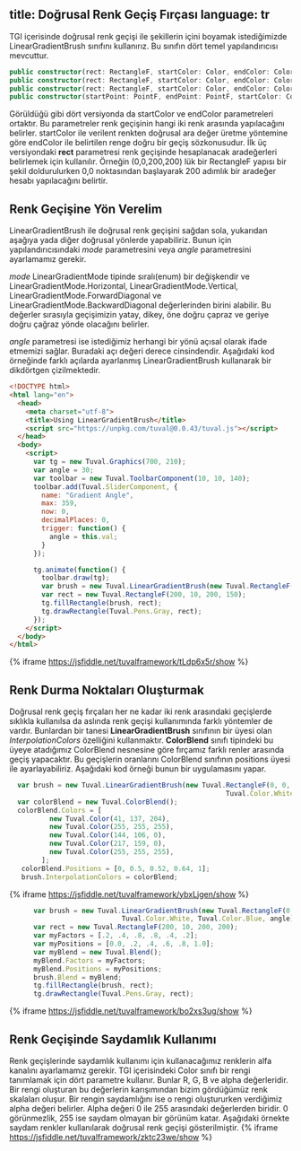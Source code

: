 title: Doğrusal Renk Geçiş Fırçası
language: tr
---
TGI içerisinde doğrusal renk geçişi ile şekillerin içini boyamak istediğimizde LinearGradientBrush sınıfını kullanırız. Bu sınıfın dört temel yapılandırıcısı mevcuttur.
```typescript
public constructor(rect: RectangleF, startColor: Color, endColor: Color);
public constructor(rect: RectangleF, startColor: Color, endColor: Color, mode: LinearGradientMode);
public constructor(rect: RectangleF, startColor: Color, endColor: Color, angle: float);
public constructor(startPoint: PointF, endPoint: PointF, startColor: Color, endColor: Color);
```
Görüldüğü gibi dört versiyonda da startColor ve endColor parametreleri ortaktır. Bu parametreler renk geçişinin hangi iki renk arasında yapılacağını belirler. startColor ile verilent renkten doğrusal ara değer üretme yöntemine göre endColor ile belirtilen renge doğru bir geçiş sözkonusudur. İlk üç versiyondaki **rect** parametresi renk geçişinde hesaplanacak aradeğerleri belirlemek için kullanılır. Örneğin (0,0,200,200) lük bir RectangleF yapısı bir şekil doldurulurken 0,0 noktasından başlayarak 200 adımlık bir aradeğer hesabı yapılacağını belirtir.

## Renk Geçişine Yön Verelim
LinearGradientBrush ile doğrusal renk geçişini sağdan sola, yukarıdan aşağıya yada diğer doğrusal yönlerde yapabiliriz. Bunun için yapılandırıcısındaki *mode* parametresini veya *angle* parametresini ayarlamamız gerekir.

*mode* LinearGradientMode tipinde sıralı(enum) bir değişkendir ve LinearGradientMode.Horizontal, LinearGradientMode.Vertical, LinearGradientMode.ForwardDiagonal ve LinearGradientMode.BackwardDiagonal değerlerinden birini alabilir. Bu değerler sırasıyla geçişimizin yatay, dikey, öne doğru çapraz ve geriye doğru çağraz yönde olacağını belirler.

*angle* parametresi ise istediğimiz herhangi bir yönü açısal olarak ifade etmemizi sağlar. Buradaki açı değeri derece cinsindendir. Aşağıdaki kod örneğinde farklı açılarda ayarlanmış LinearGradientBrush kullanarak bir dikdörtgen çizilmektedir.
```html
<!DOCTYPE html>
<html lang="en">
  <head>
    <meta charset="utf-8">
    <title>Using LinearGradientBrush</title>
    <script src="https://unpkg.com/tuval@0.0.43/tuval.js"></script>
  </head>
  <body>
    <script>
      var tg = new Tuval.Graphics(700, 210);
      var angle = 30;
      var toolbar = new Tuval.ToolbarComponent(10, 10, 140);
      toolbar.add(Tuval.SliderComponent, {
        name: "Gradient Angle",
        max: 359,
        now: 0,
        decimalPlaces: 0,
        trigger: function() {
          angle = this.val;
        }
      });

      tg.animate(function() {
        toolbar.draw(tg);
        var brush = new Tuval.LinearGradientBrush(new Tuval.RectangleF(0, 0, 200, 200), Tuval.Color.White, Tuval.Color.Red, angle);
        var rect = new Tuval.RectangleF(200, 10, 200, 150);
        tg.fillRectangle(brush, rect);
        tg.drawRectangle(Tuval.Pens.Gray, rect);
      });
    </script>
  </body>
</html>
```
{% iframe https://jsfiddle.net/tuvalframework/tLdp6x5r/show %}

## Renk Durma Noktaları Oluşturmak
Doğrusal renk geçiş fırçaları her ne kadar iki renk arasındaki geçişlerde sıklıkla kullanılsa da aslında renk geçişi kullanımında farklı yöntemler de vardır. Bunlardan bir tanesi **LinearGradientBrush** sınıfının bir üyesi olan *InterpolationColors* özelliğini kullanmaktır. **ColorBlend** sınıfı tipindeki bu üyeye atadığımız ColorBlend nesnesine göre fırçamız farklı renler arasında geçiş yapacaktır. Bu geçişlerin oranlarını ColorBlend sınıfının positions üyesi ile ayarlayabiliriz. Aşağıdaki kod örneği bunun bir uygulamasını yapar.
```javascript
  var brush = new Tuval.LinearGradientBrush(new Tuval.RectangleF(0, 0, 100, 100),
                                                      Tuval.Color.White, Tuval.Color.Red);
  var colorBlend = new Tuval.ColorBlend();
  colorBlend.Colors = [
          new Tuval.Color(41, 137, 204),
          new Tuval.Color(255, 255, 255),
          new Tuval.Color(144, 106, 0),
          new Tuval.Color(217, 159, 0),
          new Tuval.Color(255, 255, 255),
        ];
   colorBlend.Positions = [0, 0.5, 0.52, 0.64, 1];
   brush.InterpolationColors = colorBlend;
```
{% iframe https://jsfiddle.net/tuvalframework/ybxLjgen/show %}

```javascript
      var brush = new Tuval.LinearGradientBrush(new Tuval.RectangleF(0, 0, 200, 200),
                            Tuval.Color.White, Tuval.Color.Blue, angle);
      var rect = new Tuval.RectangleF(200, 10, 200, 200);
      var myFactors = [.2, .4, .8, .8, .4, .2];
      var myPositions = [0.0, .2, .4, .6, .8, 1.0];
      var myBlend = new Tuval.Blend();
      myBlend.Factors = myFactors;
      myBlend.Positions = myPositions;
      brush.Blend = myBlend;
      tg.fillRectangle(brush, rect);
      tg.drawRectangle(Tuval.Pens.Gray, rect);
```
{% iframe https://jsfiddle.net/tuvalframework/bo2xs3ug/show %}
## Renk Geçişinde Saydamlık Kullanımı
Renk geçişlerinde saydamlık kullanımı için kullanacağımız renklerin alfa kanalını ayarlamamız gerekir. TGI içerisindeki Color sınıfı bir rengi tanımlamak için dört parametre kullanır. Bunlar R, G, B ve alpha değerleridir. Bir rengi oluşturan bu değerlerin karışımından bizim gördüğümüz renk skalaları oluşur. Bir rengin saydamlığını ise o rengi oluştururken verdiğimiz alpha değeri belirler. Alpha değeri 0 ile 255 arasındaki değerlerden biridir. 0 görünmezlik, 255 ise saydam olmayan bir görünüm katar. Aşağıdaki örnekte saydam renkler kullanılarak doğrusal renk geçişi gösterilmiştir.
{% iframe https://jsfiddle.net/tuvalframework/zktc23we/show %}